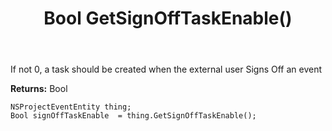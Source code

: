 ﻿---
uid: crmscript_ref_NSProjectEventEntity_GetSignOffTaskEnable
title: Bool GetSignOffTaskEnable()
intellisense: NSProjectEventEntity.GetSignOffTaskEnable
keywords: NSProjectEventEntity, GetSignOffTaskEnable
so.topic: reference
---

If not 0, a task should be created when the external user Signs Off an event

**Returns:** Bool


```crmscript
NSProjectEventEntity thing;
Bool signOffTaskEnable  = thing.GetSignOffTaskEnable();
```


